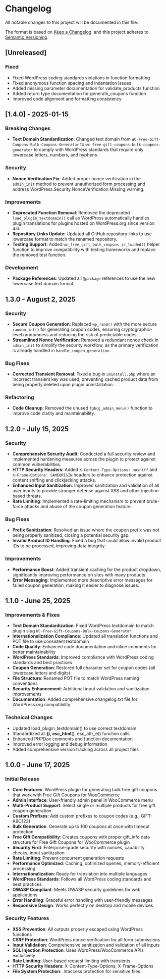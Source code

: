 # Changelog

All notable changes to this project will be documented in this file.

The format is based on [Keep a Changelog](https://keepachangelog.com/en/1.0.0/),
and this project adheres to [Semantic Versioning](https://semver.org/spec/v2.0.0.html).

## [Unreleased]

### Fixed
- Fixed WordPress coding standards violations in function formatting
- Fixed anonymous function spacing and indentation issues
- Added missing parameter documentation for validate_products function
- Added return type documentation for generate_coupons function
- Improved code alignment and formatting consistency

## [1.4.0] - 2025-01-15
### Breaking Changes
- **Text Domain Standardization**: Changed text domain from `WC-Free-Gift-Coupons-Bulk-Coupons-Generator` to `wc-free-gift-coupons-bulk-coupons-generator` to comply with WordPress standards that require only lowercase letters, numbers, and hyphens.

### Security
- **Nonce Verification Fix**: Added proper nonce verification in the `admin_init` method to prevent unauthorized form processing and address WordPress.Security.NonceVerification.Missing warning.

### Improvements
- **Deprecated Function Removal**: Removed the deprecated `load_plugin_textdomain()` call as WordPress automatically handles plugin translations for plugins hosted on WordPress.org since version 4.6.
- **Repository Links Update**: Updated all GitHub repository links to use lowercase format to match the renamed repository.
- **Testing Support**: Added `wc_free_gift_bulk_coupons_is_loaded()` helper function to improve compatibility with testing frameworks and replace the removed test function.

### Development
- **Package References**: Updated all `@package` references to use the new lowercase text domain format.

## 1.3.0 - August 2, 2025
### Security
- **Secure Coupon Generation**: Replaced `wp_rand()` with the more secure `random_int()` for generating coupon codes, ensuring cryptographic-level randomness and reducing the risk of predictable codes.
- **Streamlined Nonce Verification**: Removed a redundant nonce check in `admin_init` to simplify the security workflow, as the primary verification is already handled in `handle_coupon_generation`.

### Bug Fixes
- **Corrected Transient Removal**: Fixed a bug in `uninstall.php` where an incorrect transient key was used, preventing cached product data from being properly deleted upon plugin uninstallation.

### Refactoring
- **Code Cleanup**: Removed the unused `fgbcg_admin_menu()` function to improve code clarity and maintainability.

## 1.2.0 - July 15, 2025
### Security
- **Comprehensive Security Audit**: Conducted a full security review and implemented hardening measures across the plugin to protect against common vulnerabilities.
- **HTTP Security Headers**: Added `X-Content-Type-Options: nosniff` and `X-Frame-Options: SAMEORIGIN` headers to enhance protection against content sniffing and clickjacking attacks.
- **Enhanced Input Sanitization**: Improved sanitization and validation of all user inputs to provide stronger defense against XSS and other injection-based threats.
- **Rate Limiting**: Implemented a rate-limiting mechanism to prevent brute-force attacks and abuse of the coupon generation feature.

### Bug Fixes
- **Prefix Sanitization**: Resolved an issue where the coupon prefix was not being properly sanitized, closing a potential security gap.
- **Invalid Product ID Handling**: Fixed a bug that could allow invalid product IDs to be processed, improving data integrity.

### Improvements
- **Performance Boost**: Added transient caching for the product dropdown, significantly improving performance on sites with many products.
- **Error Messaging**: Implemented more descriptive error messages for failed coupon generation, making it easier to diagnose issues.

## 1.1.0 - June 25, 2025
### Improvements & Fixes
- **Text Domain Standardization**: Fixed WordPress textdomain to match plugin slug `WC-Free-Gift-Coupons-Bulk-Coupons-Generator`
- **Internationalization Compliance**: Updated all translation functions and POT file to use consistent textdomain
- **Code Quality**: Enhanced code documentation and inline comments for better maintainability
- **WordPress Standards**: Improved compliance with WordPress coding standards and best practices
- **Coupon Generation**: Restored full character set for coupon codes (all lowercase letters and digits)
- **File Structure**: Renamed POT file to match WordPress naming conventions
- **Security Enhancement**: Additional input validation and sanitization improvements
- **Documentation**: Added comprehensive changelog.txt file for WordPress.org compatibility

### Technical Changes
- Updated load_plugin_textdomain() to use correct textdomain
- Standardized all __(), esc_html__(), esc_attr_e() function calls
- Enhanced PHPDoc comments and function documentation
- Improved error logging and debug information
- Added comprehensive version tracking across all project files

## 1.0.0 - June 17, 2025
### Initial Release
- **Core Features**: WordPress plugin for generating bulk free gift coupons that work with Free Gift Coupons for WooCommerce
- **Admin Interface**: User-friendly admin panel in WooCommerce menu
- **Multi-Product Support**: Select single or multiple products for free gift coupon generation
- **Custom Prefixes**: Add custom prefixes to coupon codes (e.g., GIFT-ABC123)
- **Bulk Generation**: Generate up to 100 coupons at once with timeout protection
- **Free Gift Compatibility**: Creates coupons with proper gift_info data structure for Free Gift Coupons for WooCommerce plugin
- **Security First**: Enterprise-grade security with nonces, capability checks, input sanitization
- **Rate Limiting**: Prevent concurrent generation requests
- **Performance Optimized**: Caching, optimized queries, memory-efficient processing
- **Internationalization**: Ready for translation into multiple languages
- **WordPress Standards**: Follows all WordPress coding standards and best practices
- **OWASP Compliant**: Meets OWASP security guidelines for web applications
- **Error Handling**: Graceful error handling with user-friendly messages
- **Responsive Design**: Works perfectly on desktop and mobile devices

### Security Features
- **XSS Prevention**: All outputs properly escaped using WordPress functions
- **CSRF Protection**: WordPress nonce verification for all form submissions
- **Input Validation**: Comprehensive sanitization and validation of all inputs
- **SQL Injection Protection**: Uses WordPress/WooCommerce APIs exclusively
- **Rate Limiting**: User-based request limiting with transients
- **HTTP Security Headers**: X-Content-Type-Options, X-Frame-Options
- **File System Protection**: .htaccess protection for sensitive files